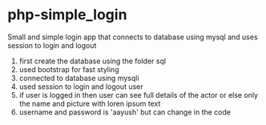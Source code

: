 # php-simple_login
Small and simple login app that connects to database using mysql and uses session to login and logout

1. first create the database using the folder sql
2. used bootstrap for fast styling
3. connected to database using mysqli
4. used session to login and logout user 
5. if user is logged in then user can see full details of the actor or else only the name and picture with loren ipsum text
6. username and password is 'aayush' but can change in the code 
